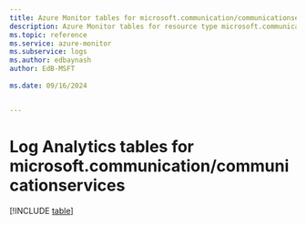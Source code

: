 ```yaml
---
title: Azure Monitor tables for microsoft.communication/communicationservices
description: Azure Monitor tables for resource type microsoft.communication/communicationservices
ms.topic: reference
ms.service: azure-monitor
ms.subservice: logs
ms.author: edbaynash
author: EdB-MSFT
   
ms.date: 09/16/2024


---
```


# Log Analytics tables for microsoft.communication/communicationservices  

[!INCLUDE [table](~/reusable-content/ce-skilling/azure/includes/azure-monitor/reference/tables/microsoft-communication_communicationservices-include.md)]

